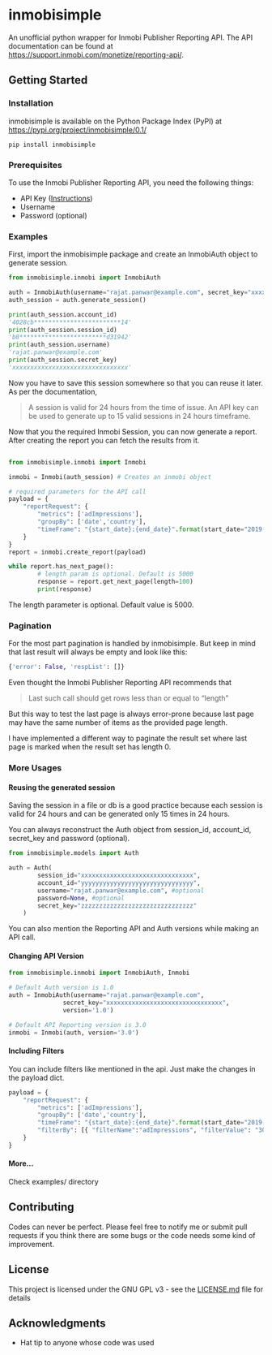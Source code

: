 # inmobisimple

An unofficial python wrapper for Inmobi Publisher Reporting API. 
The API documentation can be found at https://support.inmobi.com/monetize/reporting-api/. 

## Getting Started


### Installation

inmobisimple is available on the Python Package Index (PyPI) at https://pypi.org/project/inmobisimple/0.1/

```
pip install inmobisimple
```

### Prerequisites

To use the Inmobi Publisher Reporting API, you need the following things:


* API Key ([Instructions](https://support.inmobi.com/monetize/reporting-api/reporting-api/))
* Username
* Password (optional)


### Examples

First, import the inmobisimple package and create an InmobiAuth object to generate session.

```python
from inmobisimple.inmobi import InmobiAuth

auth = InmobiAuth(username="rajat.panwar@example.com", secret_key="xxxxxxxxxxxxxxxxxxxxxxxxxxxxxxxx")
auth_session = auth.generate_session()

print(auth_session.account_id)
'4028cb************************14'
print(auth_session.session_id)
'b8************************d31942'
print(auth_session.username)
'rajat.panwar@example.com'
print(auth_session.secret_key)
'xxxxxxxxxxxxxxxxxxxxxxxxxxxxxxxx'
```

Now you have to save this session somewhere so that you can reuse it later. As per the documentation,

>A session is valid for 24 hours from the time of issue. An API key can be used to generate up to 15 valid sessions in 24 hours timeframe. 

Now that you the required Inmobi Session, you can now generate a report.
After creating the report you can fetch the results from it. 

```python

from inmobisimple.inmobi import Inmobi

inmobi = Inmobi(auth_session) # Creates an inmobi object

# required parameters for the API call
payload = {
    "reportRequest": {
        "metrics": ['adImpressions'],
        "groupBy": ['date','country'],
        "timeFrame": "{start_date}:{end_date}".format(start_date="2019-01-30", end_date="2019-01-31")
    }
}
report = inmobi.create_report(payload)

while report.has_next_page():
        # length param is optional. Default is 5000
        response = report.get_next_page(length=100)
        print(response)
```

The length parameter is optional. Default value is 5000.

### Pagination

For the most part pagination is handled by inmobisimple. But keep in mind that last result will always be empty and look like this:

```python
{'error': False, 'respList': []}
```

Even thought the Inmobi Publisher Reporting API recommends that
>Last such call should get rows less than or equal to “length”

But this way to test the last page is always error-prone because last page may have the same number of items as the provided page length.

I have implemented a different way to paginate the result set where last page is marked when the result set has length 0.


### More Usages


#### Reusing the generated session 

Saving the session in a file or db is a good practice because each session is valid for 24 hours and can be generated only 15 times in 24 hours.

You can always reconstruct the Auth object from session_id, account_id, secret_key and password (optional).

```python
from inmobisimple.models import Auth

auth = Auth(
        session_id="xxxxxxxxxxxxxxxxxxxxxxxxxxxxxxx",
        account_id="yyyyyyyyyyyyyyyyyyyyyyyyyyyyyyy",
        username="rajat.panwar@example.com", #optional
        password=None, #optional
        secret_key="zzzzzzzzzzzzzzzzzzzzzzzzzzzzzzz"
    )
```



You can also mention the Reporting API and Auth versions while making an API call.

#### Changing API Version

 ```python
from inmobisimple.inmobi import InmobiAuth, Inmobi

# Default Auth version is 1.0
auth = InmobiAuth(username="rajat.panwar@example.com", 
                secret_key="xxxxxxxxxxxxxxxxxxxxxxxxxxxxxxxx",
                version='1.0')

# Default API Reporting version is 3.0
inmobi = Inmobi(auth, version='3.0')
```

#### Including Filters

You can include filters like mentioned in the api.
Just make the changes in the payload dict.

```python
payload = {
    "reportRequest": {
        "metrics": ['adImpressions'],
        "groupBy": ['date','country'],
        "timeFrame": "{start_date}:{end_date}".format(start_date="2019-01-30", end_date="2019-01-31"),
        "filterBy": [{ "filterName":"adImpressions", "filterValue": "300" , "comparator":">"}]
    }
}
```

#### More...

Check examples/ directory

## Contributing

Codes can never be perfect. Please feel free to notify me or submit pull requests if you think there are some bugs or the code needs some kind of improvement.

## License

This project is licensed under the GNU GPL v3 - see the [LICENSE.md](LICENSE.md) file for details

## Acknowledgments

* Hat tip to anyone whose code was used
